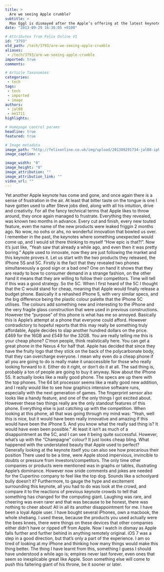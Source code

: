 ```yaml
---
title: >
  Are we seeing Apple crumble?
subtitle: >
  Max Eggl is dismayed after the Apple’s offering at the latest keynote
date: "2013-09-29 16:36:05 +0100"

# Attributes from Felix Online V1
id: "3793"
old_path: /tech/3793/are-we-seeing-apple-crumble
aliases:
 - /tech/3793/are-we-seeing-apple-crumble
imported: true
comments:

# Article Taxonomies
categories:
 - tech
tags:
 - tech
 - imported
 - image
authors:
 - jal08
 - me1711
highlights:

# Homepage control params
headline: true
featured: true

# Image metadata
image_path: "http://felixonline.co.uk/img/upload/201309291734-jal08-iphone5s-5c.jpg"
image_caption: >

image_width: "0"
image_height: "0"
image_attribution: ""
image_attribution_link: ""
video_url: ""
---
```


Yet another Apple keynote has come and gone, and once again there is a sense of frustration in the air. At least that bitter taste on the tongue is one I have gotten used to after Steve jobs died, along with all his intuition, drive and creativity. For all the fancy technical terms that Apple likes to throw around, they once again managed to frustrate.
 Everything they revealed, was known two months in advance. Every cut and finish, every new touted feature, even the name of the new products were leaked friggin 2 months ago. No wow, no oohs or ahs, no wonderful innovation that bowled us over. I remember in the past, the keynotes where something unexpected would come up, and I would sit there thinking to myself “How epic is that?!”. Now it’s just like, “Yeah saw that already a while ago, and even then it was pretty boring.” Apple used to innovate, now they are just following the market and this keynote proves it.
 Let us start with the two products they released, the iPhone 5S and 5C. Firstly is the fact that they revealed two phones simultaneously a good sign or a bad one? One on hand it shows that they are ready to bow to consumer demand in a strange fashion, on the other hand it means that they are willing to follow their competitors. Time will tell if this was a good strategy.
 So the 5C. When I first heard of the 5C I thought that the C would stand for cheap, meaning that Apple would finally release a budget phone. Basically it a rehashed iPhone 5, with very similar specs, and the big difference being the plastic colour palette that the iPhone 5C utilises. The colours add something new and interesting to the iPhone and the very fragile glass construction that were used in previous constructions. However the “purpose” of this phone is what has me so annoyed. Basically this is Apple’s attempt at a phone that everyone could afford. However contradictory to hopeful reports that this may really be something truly affordable, Apple decides to slap another hundred dollars on the price. £469 for the 16GB and £549 for the 32GB. You are really telling me this is your cheap phone? C’mon people, think realistically here. You can get a great phone in the Nexus 4 for half that. Apple has decided that since they have the fruity logo that they stick on the back of the polycarbonate body, that they can overcharge everyone. I mean why even do a cheap phone if all you are going to do is really make it unaccessible for those who really looking forward to it. Either do it right, or don’t do it at all. The sad thing is, probably a ton of people are going to buy it anyway.
 Now about the iPhone 5S. It actually looks like a really good phone. The specs are up there with the top phones. The 64 bit processor seems like a really good new addition, and I really would like to see how graphics intensive software runs, especially with the next generation of games. The fingerprint sensor also looks like a handy feature, and one of the only things I got excited about. However these two things really are the only standout features of this phone. Everything else is just catching up with the competition. When looking at this phone, all that was going through my mind was: “Yeah, well this is nice, but it would have been really innovative and amazing if this would have been the iPhone 5. And you know what the really sad thing is? It would have even been possible.” At least it isn’t as much of a disappointment as the 5C, and I can see it being quite successful. However, what’s up with the “Champagne” colour? It just looks cheap bling. What happened with the understated beauty that Apple used to perfect?
 Generally looking at the keynote itself you can also see how precarious their position
 There used to be a time, were Apple stood impervious, invincible to doubts or pressure from investors/competitors. The only time other companies or products were mentioned was in graphs or tables, illustrating Apple’s dominance. However now snide comments and jokes are needed for the Cupertino company to feel like the top dog. Sounds like a schoolyard bully doesn’t it?
 Furthermore, to gauge the hype and excitement surrounding this keynote, all you had to do was look at the crowd, and compare it to the reactions of previous keynote crowds to tell that something has changed for the computing giant. Laughing was rare, and cheering was even rarer and that was because to be honest, there was nothing to cheer about!
 All in all its another disappointment for me. I have been a loyal Apple user. I have bought several iPhones, own a macbook, the whole shebang. I used these, because the products you used actually were the bees knees, there were things on these devices that other companies either didn’t have or ripped off from Apple. Now I watch in dismay as Apple falls further and further behind in anything remotely original. iOS 7 was a step in a good direction, but that’s only a part of the experience. I am so tired of looking at my iPhone and thinking how many things would make this thing better. The thing I have learnt from this, something I guess I should have understood a while ago is; empires never last forever, even ones that seem so inexplicable great like Apple. Soon something else will come to push this faltering giant of his throne, be it sooner or later.
